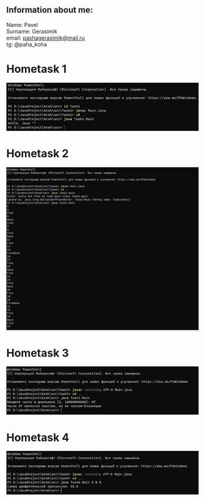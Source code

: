 ## Information about me:
Name: Pavel 
<br/>
Surname: Gerasimik
<br/>
email: pashagerasimik@mail.ru
<br/>
tg: @paha_koha
<br/>
# Hometask 1
![Image alt](https://github.com/PahaKoha/KrokHomeTasks/blob/master/images/Task1.png)
# Hometask 2
![Image alt](https://github.com/PahaKoha/KrokHomeTasks/blob/master/images/Task2.png)
# Hometask 3
![Image alt](https://github.com/PahaKoha/KrokHomeTasks/blob/master/images/Task3.png)
# Hometask 4
![Image alt](https://github.com/PahaKoha/KrokHomeTasks/blob/master/images/Task4.png)
